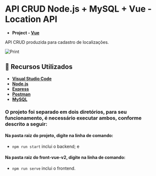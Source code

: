 # API CRUD Node.js + MySQL + Vue - Location API

* **Project - [Vue](https://vuejs.org/)**

API CRUD produzida para cadastro de localizações.

![Print](https://i.imgur.com/8ld9Y90.png)

## :loudspeaker: Recursos Utilizados 

* **[Visual Studio Code](https://code.visualstudio.com/?WT.mc_id=javascript-9652-gllemos)**
* **[Node.js](https://nodejs.org/en/)**
* **[Express](https://www.npmjs.com/package/express)**
* **[Postman](https://www.getpostman.com/)**
* **[MySQL](https://www.mysql.com/downloads/)**

### O projeto foi separado em dois diretórios, para seu funcionamento, é necessário executar ambos, conforme descrito a seguir:
#### Na pasta raiz do projeto, digite na linha de comando:
* `npm run start` inclui o backend; e
#### Na pasta raiz do front-vue-v2, digite na linha de comando:
* `npm run serve` inclui o frontend.